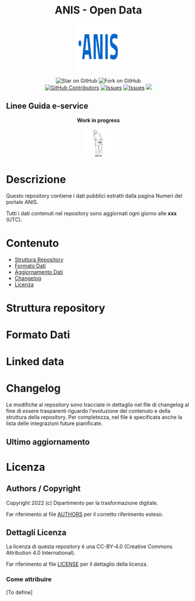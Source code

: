 <h1 align="center">ANIS - Open Data</h1>

<div align="center">
<img width="128" height="128" src="img/anis-logo.svg">
</div>

<br />
<div align="center">
    <img title="Star on GitHub" src="https://img.shields.io/github/stars/italia/anis-opendata?style=social&label=Star">
    <img title="Fork on GitHub" src="https://img.shields.io/github/forks/italia/anis-opendata?style=social&label=Fork"> 
</div>  

<div align="center">
    <a href="https://github.com/italia/anis-opendata/graphs/contributors"><img alt="GitHub Contributors" src="https://img.shields.io/github/contributors/italia/anis-opendata" /></a>
    <a href="https://github.com/italia/anis-opendata/issues"><img alt="Issues" src="https://img.shields.io/github/issues/italia/anis-opendata?color=0088ff" /></a>
    <a href="https://github.com/italia/anis-opendata/issues?q=is%3Aissue+is%3Aclosed"><img alt="Issues" src="https://img.shields.io/github/issues-closed/italia/anis-opendata?color=0088ff" /></a>
    <a href="https://github.com/italia/anis-opendata/pulse/monthly" alt="Activity"><img src="https://img.shields.io/github/commit-activity/m/italia/anis-opendata" /></a>        
  </div>

## Linee Guida e-service
<p align="center">
    <b>Work in progress</b>
</p>
<p align="center">
 <img src="img/umarell.png" width="80"/>
</p>

# Descrizione

Questo repository contiene i dati pubblici estratti dalla pagina Numeri del portale ANIS.



Tutti i dati contenuti nel repository sono aggiornati ogni giorno alle **xxx** (UTC).


# Contenuto

- [Struttura Repository](#struttura-repository)
- [Formato Dati](#formato-dati)
- [Aggiornamento Dati](#aggiornamento-dati)
- [Changelog](#changelog)
- [Licenza](#licenza)



# Struttura repository


# Formato Dati
 


# Linked data


# Changelog

Le modifiche al repository sono tracciate in dettaglio nel file di changelog al fine di essere trasparenti riguardo l'evoluzione del contenuto e della struttura della repository. Per completezza, nel file è specificata anche la lista delle integrazioni future pianificate. 

## Ultimo aggiornamento 


 
# Licenza

## Authors / Copyright

Copyright 2022 (c) Dipartimento per la trasformazione digitale.

Far riferimento al file [AUTHORS](AUTHORS) per il corretto riferimento esteso. 

## Dettagli Licenza

La licenza di questa repository è una CC-BY-4.0 (Creative Commons Attribution 4.0 International). 

Far riferimento al file [LICENSE](LICENSE) per il dettaglio della licenza.

### Come attribuire

[To define]

